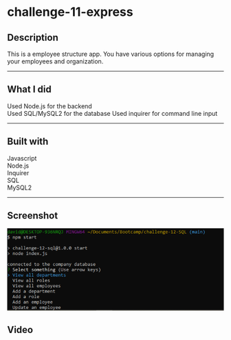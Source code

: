 # challenge-11-express


## Description

This is a employee structure app. You have various options for managing your employees and organization.

---

## What I did

Used Node.js for the backend  
Used SQL/MySQL2 for the database
Used inquirer for command line input

---

## Built with

Javascript  
Node.js  
Inquirer  
SQL  
MySQL2

---

## Screenshot

![FrontPage](https://github.com/davidtait1996/challenge-12-SQL/blob/main/frontpage.PNG?raw=true)

## Video

